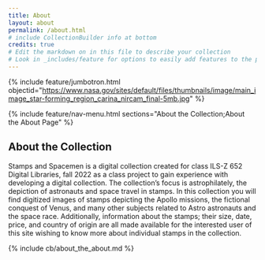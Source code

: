 ```yaml
---
title: About
layout: about
permalink: /about.html
# include CollectionBuilder info at bottom
credits: true
# Edit the markdown on in this file to describe your collection
# Look in _includes/feature for options to easily add features to the page
---
```


{% include feature/jumbotron.html objectid="https://www.nasa.gov/sites/default/files/thumbnails/image/main_image_star-forming_region_carina_nircam_final-5mb.jpg" %}

{% include feature/nav-menu.html sections="About the Collection;About the About Page" %}

## About the Collection

Stamps and Spacemen is a digital collection created for class ILS-Z 652 Digital Libraries, fall 2022 as a class project to gain experience with developing a digital collection. The collection’s focus is astrophilately, the depiction of astronauts and space travel in stamps. In this collection you will find digitized images of stamps depicting the Apollo missions, the fictional conquest of Venus, and many other subjects related to Astro astronauts and the space race. Additionally, information about the stamps; their size, date, price, and country of origin are all made available for the interested user of this site wishing to know more about individual stamps in the collection.

<!-- IMPORTANT!!! DELETE this comment and the include below when you are finished editing this page for your collection. The include below introduces about page features. They will show up on your collection's about page until you delete it.  -->
{% include cb/about_the_about.md %} 

